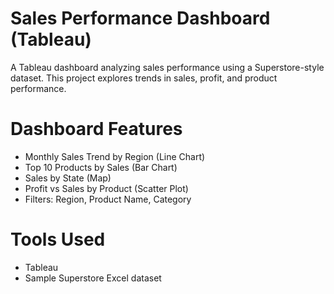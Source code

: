  # Sales Performance Dashboard (Tableau)

A Tableau dashboard analyzing sales performance using a Superstore-style dataset. This project explores trends in sales, profit, and product performance.

# Dashboard Features
- Monthly Sales Trend by Region (Line Chart)
- Top 10 Products by Sales (Bar Chart)
- Sales by State (Map)
- Profit vs Sales by Product (Scatter Plot)
- Filters: Region, Product Name, Category

# Tools Used
- Tableau
- Sample Superstore Excel dataset
